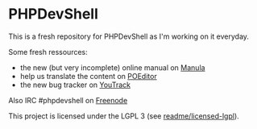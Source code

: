 # PHPDevShell

This is a fresh repository for PHPDevShell as I'm working on it everyday.

Some fresh ressources:

- the new (but very incomplete) online manual on [Manula](http://www.manula.com/manuals/phpdevshell/phpdevshell/1/en/topic/introduction)
- help us translate the content on [POEditor](https://poeditor.com/projects/view?id=91995)
- the new bug tracker on [YouTrack](https://phpdevshell.myjetbrains.com/youtrack/dashboard)

Also IRC #phpdevshell on [Freenode](http://webchat.freenode.net?channels=%23phpdevshell)

This project is licensed under the LGPL 3 (see [readme/licensed-lgpl](readme/licensed-lgpl)).